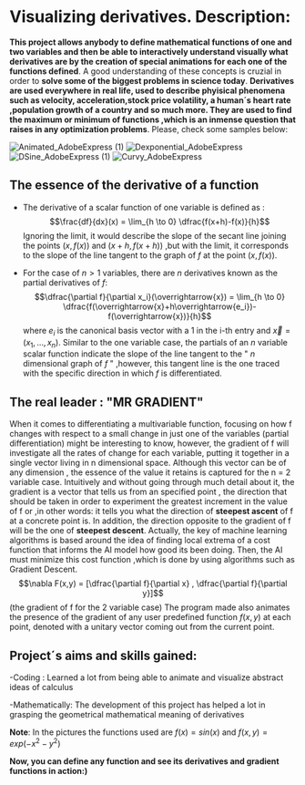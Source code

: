 # Visualizing derivatives. Description:
**This project allows anybody to define mathematical functions of one and two variables and then be able to interactively understand visually what derivatives are by the creation of special animations for each one of the functions defined**. A good understanding of these concepts is cruzial in order to **solve some of the biggest problems in science today**. **Derivatives are used everywhere in real life, used to describe phyisical phenomena such as velocity, acceleration,stock price volatility, a human´s heart rate ,population growth of a country and so much more. They are used to find the maximum or minimum of functions ,which is an inmense question that raises in any  optimization problems**.
Please, check some samples below:

![Animated_AdobeExpress (1)](https://user-images.githubusercontent.com/97905110/213765502-65f4f0b2-194c-41af-950f-17f96ff69666.gif)
![Dexponential_AdobeExpress](https://user-images.githubusercontent.com/97905110/212180205-8e778ab5-945c-4917-b033-43faef287e51.gif)
![DSine_AdobeExpress (1)](https://user-images.githubusercontent.com/97905110/213772501-bdb00627-4cbc-4d1d-a66b-d1495fd3e612.gif)
![Curvy_AdobeExpress](https://user-images.githubusercontent.com/97905110/213772377-0929479f-7c72-4458-ae93-708203883575.gif)




## The essence of the derivative of a function
* The derivative of a scalar function of one variable is defined as :
$$\frac{df}{dx}(x) = \lim_{h \to 0} \dfrac{f(x+h)-f(x)}{h}$$
Ignoring the limit, it would describe the slope of the secant line joining the points $(x,f(x))$ and $(x+h,f(x+h))$ ,but with the limit, it corresponds to the slope of the line tangent to the graph of $f$ at the point $(x,f(x))$.

* For the case of $n>1$ variables, there are $n$ derivatives known as the partial derivatives of $f$:
$$\dfrac{\partial f}{\partial x_i}(\overrightarrow{x}) = \lim_{h \to 0} \dfrac{f(\overrightarrow{x}+h\overrightarrow{e_i})-f(\overrightarrow{x})}{h}$$ where $e_i$ is the canonical basis vector with a $1$ in the i-th entry and $\overrightarrow{x} = (x_1, ... ,x_n)$.
Similar to the one variable case, the partials of an $n$ variable scalar function indicate the slope of the line tangent to the " $n$ dimensional graph of $f$ " ,however, this tangent line is the one traced with the specific direction in which $f$ is differentiated.


## The real leader : "MR GRADIENT"
When it comes to differentiating a multivariable function, focusing on how f changes with respect to a small change in just one of the variables (partial differentiation) might be interesting to know, however, the gradient of f will investigate all the rates of change for each variable, putting it together in a single vector living in n dimensional space. Although this vector can be of any dimension , the essence of the value it retains is captured for the n = 2 variable case. Intuitively and without going through much detail about it, the gradient is a vector that tells us from an specified point , the direction that should be taken in order to experiment the greatest increment in the value of f or ,in other words: it tells you what the direction of **steepest ascent** of f at a concrete point is. In addition, the direction opposite to the gradient of f will be the one of **steepest descent**. 
Actually, the key of machine learning algorithms is based around the idea of finding local extrema of a cost function that informs the AI model how good its been doing. Then, the AI must minimize this cost function ,which is done by using algorithms such as Gradient Descent.
$$\nabla F(x,y) = [\dfrac{\partial f}{\partial x} , \dfrac{\partial f}{\partial y}]$$ (the gradient of f for the 2 variable case)
The program made also animates the presence of the gradient of any user predefined function $f(x,y)$ at each point, denoted with a unitary vector coming out from the current point.
## Project´s aims and skills gained:
-Coding : Learned a lot from being able to animate and visualize abstract ideas of calculus
  
-Mathematically: The development of this project has helped a lot in grasping the geometrical mathematical meaning of derivatives

  
  
**Note**: In the pictures the functions used are $f(x) = sin(x)$ and $f(x,y) = exp(-x^2-y^2)$

**Now, you can define any function and see its derivatives and gradient functions in action:)**
